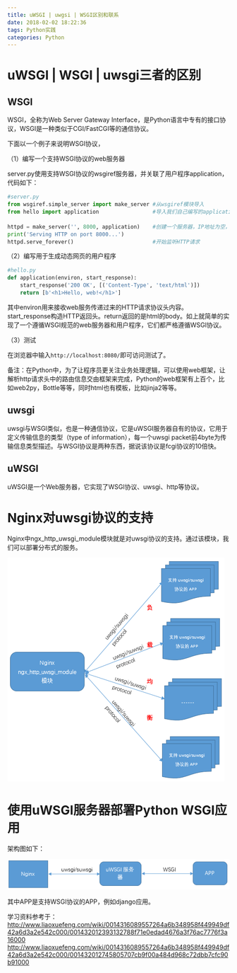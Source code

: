 ```yaml
---
title: uWSGI | uwgsi | WSGI区别和联系
date: 2018-02-02 18:22:36
tags: Python实践
categories: Python
---
```


# uWSGI | WSGI | uwsgi三者的区别

## WSGI

WSGI，全称为Web Server Gateway Interface，是Python语言中专有的接口协议，WSGI是一种类似于CGI/FastCGI等的通信协议。

下面以一个例子来说明WSGI协议，

（1）编写一个支持WSGI协议的web服务器

server.py使用支持WSGI协议的wsgiref服务器，并关联了用户程序application，代码如下：

```python
#server.py
from wsgiref.simple_server import make_server #从wsgiref模块导入
from hello import application                 #导入我们自己编写的application函数

httpd = make_server('', 8000, application)    #创建一个服务器，IP地址为空，端口是8000，处理函数是application
print('Serving HTTP on port 8000...')
httpd.serve_forever()                         #开始监听HTTP请求
```

（2）编写用于生成动态网页的用户程序

```python
#hello.py
def application(environ, start_response):
    start_response('200 OK', [('Content-Type', 'text/html')])
    return [b'<h1>Hello, web!</h1>']
```
其中environ用来接收web服务传递过来的HTTP请求协议头内容。start_response构造HTTP返回头。return返回的是html的body。如上就简单的实现了一个遵循WSGI规范的web服务器和用户程序，它们都严格遵循WSGI协议。

（3）测试

在浏览器中输入`http://localhost:8080/`即可访问测试了。

备注：在Python中，为了让程序员更关注业务处理逻辑，可以使用web框架，让解析http请求头中的路由信息交由框架来完成，Python的web框架有上百个，比如web2py，Bottle等等，同时html也有模板，比如jinja2等等。

## uwsgi

uwsgi与WSGI类似，也是一种通信协议，它是uWSGI服务器自有的协议，它用于定义传输信息的类型（type of information），每一个uwsgi packet前4byte为传输信息类型描述。与WSGI协议是两种东西，据说该协议是fcgi协议的10倍快。

## uWSGI

uWSGI是一个Web服务器，它实现了WSGI协议、uwsgi、http等协议。

# Nginx对uwsgi协议的支持

Nginx中ngx_http_uwsgi_module模块就是对uwsgi协议的支持。通过该模块，我们可以部署分布式的服务。

![](/images/uwsgi_1_1.png)

# 使用uWSGI服务器部署Python WSGI应用

架构图如下：

![](/images/uwsgi_1_2.png)

其中APP是支持WSGI协议的APP，例如django应用。

学习资料参考于：
http://www.liaoxuefeng.com/wiki/0014316089557264a6b348958f449949df42a6d3a2e542c000/001432012393132788f71e0edad4676a3f76ac7776f3a16000
http://www.liaoxuefeng.com/wiki/0014316089557264a6b348958f449949df42a6d3a2e542c000/001432012745805707cb9f00a484d968c72dbb7cfc90b91000
